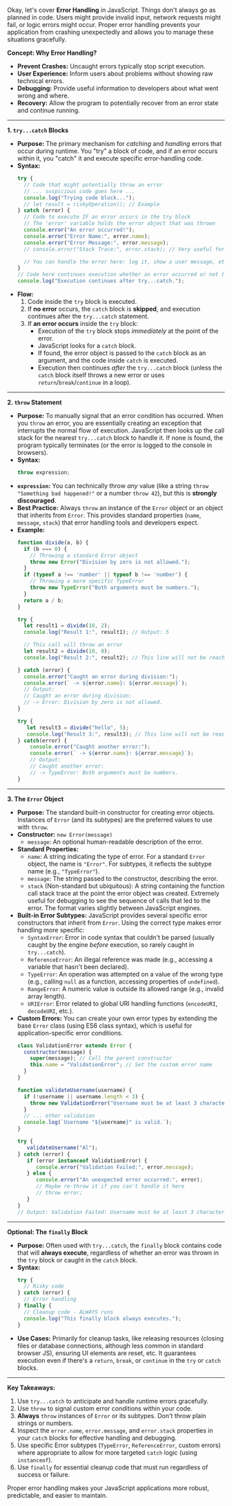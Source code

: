 Okay, let's cover **Error Handling** in JavaScript. Things don't always go as planned in code. Users might provide invalid input, network requests might fail, or logic errors might occur. Proper error handling prevents your application from crashing unexpectedly and allows you to manage these situations gracefully.

**Concept: Why Error Handling?**

*   **Prevent Crashes:** Uncaught errors typically stop script execution.
*   **User Experience:** Inform users about problems without showing raw technical errors.
*   **Debugging:** Provide useful information to developers about what went wrong and where.
*   **Recovery:** Allow the program to potentially recover from an error state and continue running.

---

**1. `try...catch` Blocks**

*   **Purpose:** The primary mechanism for *catching* and *handling* errors that occur during runtime. You "try" a block of code, and if an error occurs within it, you "catch" it and execute specific error-handling code.
*   **Syntax:**
    ```javascript
    try {
      // Code that might potentially throw an error
      // ... suspicious code goes here ...
      console.log("Trying code block...");
      // let result = riskyOperation(); // Example
    } catch (error) {
      // Code to execute IF an error occurs in the try block
      // The 'error' variable holds the error object that was thrown
      console.error("An error occurred!");
      console.error("Error Name:", error.name);
      console.error("Error Message:", error.message);
      // console.error("Stack Trace:", error.stack); // Very useful for debugging!

      // You can handle the error here: log it, show a user message, etc.
    }
    // Code here continues execution whether an error occurred or not (unless the catch block re-throws)
    console.log("Execution continues after try...catch.");
    ```
*   **Flow:**
    1.  Code inside the `try` block is executed.
    2.  If **no error** occurs, the `catch` block is **skipped**, and execution continues after the `try...catch` statement.
    3.  If **an error occurs** inside the `try` block:
        *   Execution of the `try` block stops *immediately* at the point of the error.
        *   JavaScript looks for a `catch` block.
        *   If found, the error object is passed to the `catch` block as an argument, and the code inside `catch` is executed.
        *   Execution then continues *after* the `try...catch` block (unless the `catch` block itself throws a new error or uses `return`/`break`/`continue` in a loop).

---

**2. `throw` Statement**

*   **Purpose:** To manually signal that an error condition has occurred. When you `throw` an error, you are essentially creating an exception that interrupts the normal flow of execution. JavaScript then looks up the call stack for the nearest `try...catch` block to handle it. If none is found, the program typically terminates (or the error is logged to the console in browsers).
*   **Syntax:**
    ```javascript
    throw expression;
    ```
*   **`expression`:** You can technically throw *any* value (like a string `throw "Something bad happened!"` or a number `throw 42`), but this is **strongly discouraged**.
*   **Best Practice:** Always `throw` an instance of the `Error` object or an object that inherits from `Error`. This provides standard properties (`name`, `message`, `stack`) that error handling tools and developers expect.
*   **Example:**
    ```javascript
    function divide(a, b) {
      if (b === 0) {
        // Throwing a standard Error object
        throw new Error("Division by zero is not allowed.");
      }
      if (typeof a !== 'number' || typeof b !== 'number') {
        // Throwing a more specific TypeError
        throw new TypeError("Both arguments must be numbers.");
      }
      return a / b;
    }

    try {
      let result1 = divide(10, 2);
      console.log("Result 1:", result1); // Output: 5

      // This call will throw an error
      let result2 = divide(10, 0);
      console.log("Result 2:", result2); // This line will not be reached

    } catch (error) {
      console.error("Caught an error during division:");
      console.error(` -> ${error.name}: ${error.message}`);
      // Output:
      // Caught an error during division:
      // -> Error: Division by zero is not allowed.
    }

    try {
       let result3 = divide("hello", 5);
       console.log("Result 3:", result3); // This line will not be reached
    } catch(error) {
        console.error("Caught another error:");
        console.error(` -> ${error.name}: ${error.message}`);
        // Output:
        // Caught another error:
        // -> TypeError: Both arguments must be numbers.
    }
    ```

---

**3. The `Error` Object**

*   **Purpose:** The standard built-in constructor for creating error objects. Instances of `Error` (and its subtypes) are the preferred values to use with `throw`.
*   **Constructor:** `new Error(message)`
    *   `message`: An optional human-readable description of the error.
*   **Standard Properties:**
    *   `name`: A string indicating the type of error. For a standard `Error` object, the name is `"Error"`. For subtypes, it reflects the subtype name (e.g., `"TypeError"`).
    *   `message`: The string passed to the constructor, describing the error.
    *   `stack` (Non-standard but ubiquitous): A string containing the function call stack trace at the point the error object was created. Extremely useful for debugging to see the sequence of calls that led to the error. The format varies slightly between JavaScript engines.
*   **Built-in Error Subtypes:** JavaScript provides several specific error constructors that inherit from `Error`. Using the correct type makes error handling more specific:
    *   `SyntaxError`: Error in code syntax that couldn't be parsed (usually caught by the engine *before* execution, so rarely caught in `try...catch`).
    *   `ReferenceError`: An illegal reference was made (e.g., accessing a variable that hasn't been declared).
    *   `TypeError`: An operation was attempted on a value of the wrong type (e.g., calling `null` as a function, accessing properties of `undefined`).
    *   `RangeError`: A numeric value is outside its allowed range (e.g., invalid array length).
    *   `URIError`: Error related to global URI handling functions (`encodeURI`, `decodeURI`, etc.).
*   **Custom Errors:** You can create your own error types by extending the base `Error` class (using ES6 class syntax), which is useful for application-specific error conditions.
    ```javascript
    class ValidationError extends Error {
      constructor(message) {
        super(message); // Call the parent constructor
        this.name = "ValidationError"; // Set the custom error name
      }
    }

    function validateUsername(username) {
      if (!username || username.length < 3) {
        throw new ValidationError("Username must be at least 3 characters long.");
      }
      // ... other validation
      console.log(`Username "${username}" is valid.`);
    }

    try {
       validateUsername("Al");
    } catch (error) {
       if (error instanceof ValidationError) {
          console.error("Validation Failed:", error.message);
       } else {
          console.error("An unexpected error occurred:", error);
          // Maybe re-throw it if you can't handle it here
          // throw error;
       }
    }
    // Output: Validation Failed: Username must be at least 3 characters long.
    ```

---

**Optional: The `finally` Block**

*   **Purpose:** Often used with `try...catch`, the `finally` block contains code that will **always execute**, regardless of whether an error was thrown in the `try` block or caught in the `catch` block.
*   **Syntax:**
    ```javascript
    try {
      // Risky code
    } catch (error) {
      // Error handling
    } finally {
      // Cleanup code - ALWAYS runs
      console.log("This finally block always executes.");
    }
    ```
*   **Use Cases:** Primarily for cleanup tasks, like releasing resources (closing files or database connections, although less common in standard browser JS), ensuring UI elements are reset, etc. It guarantees execution even if there's a `return`, `break`, or `continue` in the `try` or `catch` blocks.

---

**Key Takeaways:**

1.  Use `try...catch` to anticipate and handle runtime errors gracefully.
2.  Use `throw` to signal custom error conditions within your code.
3.  **Always** `throw` instances of `Error` or its subtypes. Don't throw plain strings or numbers.
4.  Inspect the `error.name`, `error.message`, and `error.stack` properties in your `catch` blocks for effective handling and debugging.
5.  Use specific Error subtypes (`TypeError`, `ReferenceError`, custom errors) where appropriate to allow for more targeted `catch` logic (using `instanceof`).
6.  Use `finally` for essential cleanup code that must run regardless of success or failure.

Proper error handling makes your JavaScript applications more robust, predictable, and easier to maintain.